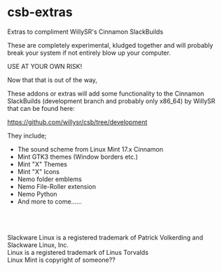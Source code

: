 # csb-extras
Extras to compliment WillySR's Cinnamon SlackBuilds

These are completely experimental, kludged together and will probably break your system if not entirely blow up your computer.

USE AT YOUR OWN RISK!

Now that that is out of the way,

These addons or extras will add some functionality to the Cinnamon SlackBuilds (development branch and probably only x86_64) by WillySR that can be found here:

https://github.com/willysr/csb/tree/development

They include;

 * The sound scheme from Linux Mint 17.x Cinnamon
 * Mint GTK3 themes (Window borders etc.)
 * Mint "X" Themes
 * Mint "X" Icons
 * Nemo folder emblems
 * Nemo File-Roller extension
 * Nemo Python
 * And more to come......

<br><br><br>
Slackware Linux is a registered trademark of Patrick Volkerding and Slackware Linux, Inc.<br>
Linux is a registered trademark of Linus Torvalds<br>
Linux Mint is copyright of someone??
